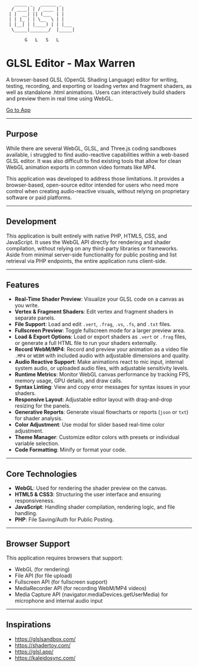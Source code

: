 ```
   _____ _   ______ _
  / ____| | / ____ | |
 | |  __| || (___  | |
 | | |_ | | \__  \ | |
 | |__| | |____) | | |___ 
  \_____|_______/  |_____|
                            
       G   L   S   L 

```

# GLSL Editor - Max Warren

A browser-based GLSL (OpenGL Shading Language) editor for writing, testing, recording, and exporting or loading vertex and fragment shaders, as well as standalone .html animations. Users can interactively build shaders and preview them in real time using WebGL.

[Go to App](https://max.wuaze.com/glsl)

---

## Purpose

While there are several WebGL, GLSL, and Three.js coding sandboxes available, i struggled to find audio-reactive capabilities within a web-based GLSL editor. It was also difficult to find existing tools that allow for clean WebGL animation exports in common video formats like MP4.

This application was developed to address those limitations. It provides a browser-based, open-source editor intended for users who need more control when creating audio-reactive visuals, without relying on proprietary software or paid platforms.

---

## Development

This application is built entirely with native PHP, HTML5, CSS, and JavaScript. It uses the WebGL API directly for rendering and shader compilation, without relying on any third-party libraries or frameworks. Aside from minimal server-side functionality for public posting and list retrieval via PHP endpoints, the entire application runs client-side.

---

## Features

- **Real-Time Shader Preview**: Visualize your GLSL code on a canvas as you write.  
- **Vertex & Fragment Shaders**: Edit vertex and fragment shaders in separate panels.  
- **File Support**: Load and edit `.vert`, `.frag`, `.vs`, `.fs`, and `.txt` files.  
- **Fullscreen Preview**: Toggle fullscreen mode for a larger preview area.  
- **Load & Export Options**: Load or export shaders as `.vert` or `.frag` files, or generate a full HTML file to run your shaders externally.  
- **Record WebM/MP4**: Record and preview your animation as a video file `.MP4` or `WEBM` with included audio with adjustable dimensions and quality.
- **Audio Reactive Support**: Make animations react to mic input, internal system audio, or uploaded audio files, with adjustable sensitivity levels.
- **Runtime Metrics**: Monitor WebGL canvas performance by tracking FPS, memory usage, GPU details, and draw calls.
- **Syntax Linting**: View and copy error messages for syntax issues in your shaders.  
- **Responsive Layout**: Adjustable editor layout with drag-and-drop resizing for the panels.
- **Generative Reports**: Generate visual flowcharts or reports (`json` or `txt`) for shader analysis.
- **Color Adjustment**: Use modal for slider based real-time color adjustment.
- **Theme Manager**: Customize editor colors with presets or individual variable selection.
- **Code Formatting**: Minify or format your code.

---

## Core Technologies

- **WebGL**: Used for rendering the shader preview on the canvas.
- **HTML5 & CSS3**: Structuring the user interface and ensuring responsiveness.
- **JavaScript**: Handling shader compilation, rendering logic, and file handling.
- **PHP**: File Saving/Auth for Public Posting.
---

## Browser Support

This application requires browsers that support:

- WebGL (for rendering)
- File API (for file upload)
- Fullscreen API (for fullscreen support)
- MediaRecorder API (for recording WebM/MP4 videos)
- Media Capture API (navigator.mediaDevices.getUserMedia) for microphone and internal audio input

---

## Inspirations

- https://glslsandbox.com/
- https://shadertoy.com/
- https://glsl.app/
- https://kaleidosync.com/

